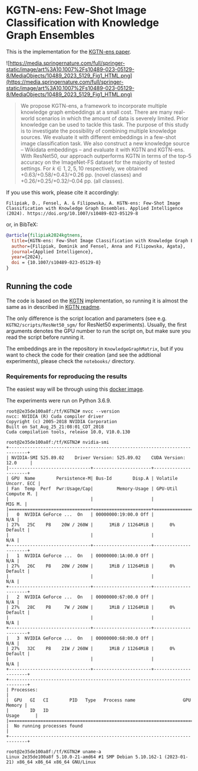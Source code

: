 # KGTN-ens: Few-Shot Image Classification with Knowledge Graph Ensembles

This is the implementation for the [KGTN-ens paper](https://arxiv.org/abs/2211.03199).

![https://media.springernature.com/full/springer-static/image/art%3A10.1007%2Fs10489-023-05129-8/MediaObjects/10489_2023_5129_Fig1_HTML.png](https://media.springernature.com/full/springer-static/image/art%3A10.1007%2Fs10489-023-05129-8/MediaObjects/10489_2023_5129_Fig1_HTML.png)

> We propose KGTN-ens, a framework to incorporate multiple knowledge graph embeddings at a small cost. 
There are many real-world scenarios in which the amount of data is severely limited.
Prior knowledge can be used to tackle this task. 
The purpose of this study is to investigate the possibility of combining multiple knowledge sources.
We evaluate it with different embeddings in a few-shot image classification task.
We also construct a new knowledge source – Wikidata embeddings – and evaluate it with KGTN and KGTN-ens.
With ResNet50, our approach outperforms KGTN in terms of the top-5 accuracy on the ImageNet-FS dataset for the majority of tested settings.
For $k \in {1, 2, 5, 10}$ respectively, we obtained +0.63/+0.58/+0.43/+0.26 pp. (novel classes) and +0.26/+0.25/+0.32/–0.04 pp. (all classes).

If you use this work, please cite it accordingly:
```
Filipiak, D., Fensel, A. & Filipowska, A. KGTN-ens: Few-Shot Image Classification with Knowledge Graph Ensembles. Applied Intelligence (2024). https://doi.org/10.1007/s10489-023-05129-8
```
or, in BibTeX:
```bib
@article{filipiak2024kgtnens,
  title={KGTN-ens: Few-Shot Image Classification with Knowledge Graph Ensembles},
  author={Filipiak, Dominik and Fensel, Anna and Filipowska, Agata},
  journal={Applied Intelligence},
  year={2024},
  doi = {10.1007/s10489-023-05129-8}
}
```

## Running the code

The code is based on the [KGTN](https://github.com/MyChocer/KGTN) implementation, so running it is almost the same as in described in [KGTN readme](https://github.com/MyChocer/KGTN/blob/master/README.md).

The only difference is the script location and parameters (see e.g. `KGTN2/scripts/ResNet50_sgm/` for ResNet50 experiments). 
Usually, the first arguments denotes the GPU number to run the script on, but make sure you read the script before running it.

The embeddings are in the repository in `KnowledgeGraphMatrix`, but if you want to check the code for their creation (and see the  addtional experiments), please check the `notebooks/` directory.


### Requirements for reproducing the results
The easiest way will be through using this [docker image](https://hub.docker.com/layers/0xdfdfdf/ai-notebook/kgtn-ens-committed/images/sha256-8b58b7118878a09a337fe43433dfa947720046506a1147455eca9281c6959936?context=repo).

The experiments were run on Python 3.6.9.

 ```{shell}
 root@2e35de100a8f:/tf/KGTN2# nvcc --version
 nvcc: NVIDIA (R) Cuda compiler driver
 Copyright (c) 2005-2018 NVIDIA Corporation
 Built on Sat_Aug_25_21:08:01_CDT_2018
 Cuda compilation tools, release 10.0, V10.0.130
 ```
 
 ```{shell}
 root@2e35de100a8f:/tf/KGTN2# nvidia-smi
 +-----------------------------------------------------------------------------+
 | NVIDIA-SMI 525.89.02    Driver Version: 525.89.02    CUDA Version: 12.0     |
 |-------------------------------+----------------------+----------------------+
 | GPU  Name        Persistence-M| Bus-Id        Disp.A | Volatile Uncorr. ECC |
 | Fan  Temp  Perf  Pwr:Usage/Cap|         Memory-Usage | GPU-Util  Compute M. |
 |                               |                      |               MIG M. |
 |===============================+======================+======================|
 |   0  NVIDIA GeForce ...  On   | 00000000:19:00.0 Off |                  N/A |
 | 27%   25C    P8    20W / 260W |      1MiB / 11264MiB |      0%      Default |
 |                               |                      |                  N/A |
 +-------------------------------+----------------------+----------------------+
 |   1  NVIDIA GeForce ...  On   | 00000000:1A:00.0 Off |                  N/A |
 | 27%   26C    P8    20W / 260W |      1MiB / 11264MiB |      0%      Default |
 |                               |                      |                  N/A |
 +-------------------------------+----------------------+----------------------+
 |   2  NVIDIA GeForce ...  On   | 00000000:67:00.0 Off |                  N/A |
 | 27%   28C    P8     7W / 260W |      1MiB / 11264MiB |      0%      Default |
 |                               |                      |                  N/A |
 +-------------------------------+----------------------+----------------------+
 |   3  NVIDIA GeForce ...  On   | 00000000:68:00.0 Off |                  N/A |
 | 27%   32C    P8    21W / 260W |      1MiB / 11264MiB |      0%      Default |
 |                               |                      |                  N/A |
 +-------------------------------+----------------------+----------------------+
 +-----------------------------------------------------------------------------+
 | Processes:                                                                  |
 |  GPU   GI   CI        PID   Type   Process name                  GPU Memory |
 |        ID   ID                                                   Usage      |
 |=============================================================================|
 |  No running processes found                                                 |
 +-----------------------------------------------------------------------------+
 ```

 ```{bash}
root@2e35de100a8f:/tf/KGTN2# uname-a
Linux 2e35de100a8f 5.10.0-21-amd64 #1 SMP Debian 5.10.162-1 (2023-01-21) x86_64 x86_64 x86_64 GNU/Linux
```

